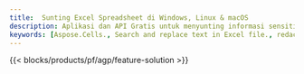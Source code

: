 ```yaml
---
title:  Sunting Excel Spreadsheet di Windows, Linux & macOS
description: Aplikasi dan API Gratis untuk menyunting informasi sensitif dari spreadsheet XLS, XLSX & ODS
keywords: [Aspose.Cells., Search and replace text in Excel file., redact Excel file., edit Excel file., Excel file redaction., Search and replace string in Excel file]
---
```

{{< blocks/products/pf/agp/feature-solution >}} 

